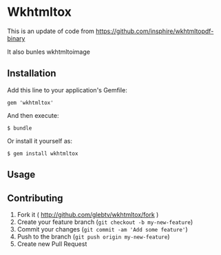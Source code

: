 # Wkhtmltox

This is an update of code from https://github.com/insphire/wkhtmltopdf-binary

It also bunles wkhtmltoimage

## Installation

Add this line to your application's Gemfile:

    gem 'wkhtmltox'

And then execute:

    $ bundle

Or install it yourself as:

    $ gem install wkhtmltox

## Usage



## Contributing

1. Fork it ( http://github.com/glebtv/wkhtmltox/fork )
2. Create your feature branch (`git checkout -b my-new-feature`)
3. Commit your changes (`git commit -am 'Add some feature'`)
4. Push to the branch (`git push origin my-new-feature`)
5. Create new Pull Request
